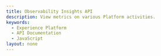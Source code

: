 ```yaml
---
title: Observability Insights API
description: View metrics on various Platform activities.
keywords: 
  - Experience Platform
  - API Documentation
  - JavaScript
layout: none
--- 
```

<RedoclyAPIBlock src="experience-platform-apis/swagger-specs/observability-insights.yaml"/>